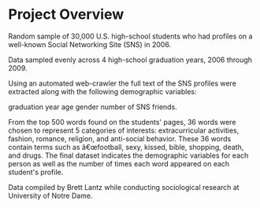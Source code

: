 # Project Overview

Random sample of 30,000 U.S. high-school students who had profiles on a well-known Social Networking Site (SNS) in 2006. 

Data sampled evenly across 4 high-school graduation years, 2006 through 2009.

Using an automated web-crawler the full text of the SNS profiles were extracted along with the following demographic variables: 

graduation year
age
gender
number of SNS friends.

From the top 500 words found on the students' pages, 36 words were chosen to represent 5 categories of interests: extracurricular activities, fashion, romance, religion, and anti-social behavior. These 36 words contain terms such as â€œfootball, sexy, kissed, bible, shopping, death, and drugs. The final dataset indicates the demographic variables for each person as well as the number of times each word appeared on each student's profile.

Data compiled by Brett Lantz while conducting sociological research at University of Notre Dame.
